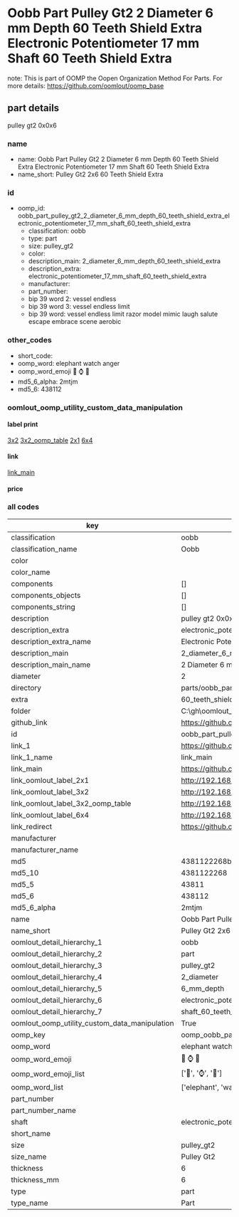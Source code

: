 # Oobb Part Pulley Gt2 2 Diameter 6 mm Depth 60 Teeth Shield Extra Electronic Potentiometer 17 mm Shaft 60 Teeth Shield Extra  

note: This is part of OOMP the Oopen Organization Method For Parts. For more details: https://github.com/oomlout/oomp_base

##  part details
  



pulley gt2 0x0x6



### name
* name: Oobb Part Pulley Gt2 2 Diameter 6 mm Depth 60 Teeth Shield Extra Electronic Potentiometer 17 mm Shaft 60 Teeth Shield Extra
* name_short: Pulley Gt2 2x6 60 Teeth Shield Extra
### id
* oomp_id: oobb_part_pulley_gt2_2_diameter_6_mm_depth_60_teeth_shield_extra_electronic_potentiometer_17_mm_shaft_60_teeth_shield_extra
  * classification: oobb
  * type: part
  * size: pulley_gt2
  * color: 
  * description_main: 2_diameter_6_mm_depth_60_teeth_shield_extra
  * description_extra: electronic_potentiometer_17_mm_shaft_60_teeth_shield_extra
  * manufacturer: 
  * part_number: 
  * bip 39 word 2: vessel endless
  * bip 39 word 3: vessel endless limit
  * bip 39 word: vessel endless limit razor model mimic laugh salute escape embrace scene aerobic

### other_codes
* short_code: 
* oomp_word: elephant watch anger
* oomp_word_emoji :elephant: :watch: :anger:
* md5_6_alpha: 2mtjm
* md5_6: 438112






### oomlout_oomp_utility_custom_data_manipulation
#### label print
[3x2](http://192.168.1.245:1112/?label=oomp%202mtjm)
[3x2_oomp_table](http://192.168.1.108:1112/?label=oomp%202mtjm)
[2x1](http://192.168.1.242:1112/?label=oomp%202mtjm)
[6x4](http://192.168.1.55:1112/?label=oomp%202mtjm)    

#### link

[link_main](https://github.com/oomlout/oomlout_oobb_version_4_generated_parts/tree/main/navigation_oomp/oobb/part/pulley_gt2/2_diameter_6_mm_depth_60_teeth_shield_extra/electronic_potentiometer_17_mm_shaft_60_teeth_shield_extra/part)                              

#### price







### all codes 
| key | value |  
| --- | --- |  
| classification | oobb |  
| classification_name | Oobb |  
| color |  |  
| color_name |  |  
| components | [] |  
| components_objects | [] |  
| components_string | [] |  
| description | pulley gt2 0x0x6 |  
| description_extra | electronic_potentiometer_17_mm_shaft_60_teeth_shield_extra |  
| description_extra_name | Electronic Potentiometer 17 mm Shaft 60 Teeth Shield Extra |  
| description_main | 2_diameter_6_mm_depth_60_teeth_shield_extra |  
| description_main_name | 2 Diameter 6 mm Depth 60 Teeth Shield Extra |  
| diameter | 2 |  
| directory | parts/oobb_part_pulley_gt2_2_diameter_6_mm_depth_60_teeth_shield_extra_electronic_potentiometer_17_mm_shaft_60_teeth_shield_extra |  
| extra | 60_teeth_shield |  
| folder | C:\gh\oomlout_oobb_version_4_generated_parts\parts\oobb_part_pulley_gt2_2_diameter_6_mm_depth_60_teeth_shield_extra_electronic_potentiometer_17_mm_shaft_60_teeth_shield_extra |  
| github_link | https://github.com/oomlout/oomlout_oomp_part_src/tree/main/parts/oobb_part_pulley_gt2_2_diameter_6_mm_depth_60_teeth_shield_extra_electronic_potentiometer_17_mm_shaft_60_teeth_shield_extra |  
| id | oobb_part_pulley_gt2_2_diameter_6_mm_depth_60_teeth_shield_extra_electronic_potentiometer_17_mm_shaft_60_teeth_shield_extra |  
| link_1 | https://github.com/oomlout/oomlout_oobb_version_4_generated_parts/tree/main/navigation_oomp/oobb/part/pulley_gt2/2_diameter_6_mm_depth_60_teeth_shield_extra/electronic_potentiometer_17_mm_shaft_60_teeth_shield_extra/part |  
| link_1_name | link_main |  
| link_main | https://github.com/oomlout/oomlout_oobb_version_4_generated_parts/tree/main/navigation_oomp/oobb/part/pulley_gt2/2_diameter_6_mm_depth_60_teeth_shield_extra/electronic_potentiometer_17_mm_shaft_60_teeth_shield_extra/part |  
| link_oomlout_label_2x1 | http://192.168.1.242:1112/?label=oomp%202mtjm |  
| link_oomlout_label_3x2 | http://192.168.1.245:1112/?label=oomp%202mtjm |  
| link_oomlout_label_3x2_oomp_table | http://192.168.1.108:1112/?label=oomp%202mtjm |  
| link_oomlout_label_6x4 | http://192.168.1.55:1112/?label=oomp%202mtjm |  
| link_redirect | https://github.com/oomlout/oomlout_oobb_version_4_generated_parts/tree/main/parts/oobb_pulley_gt2_02_06_ex_60_teeth_shield_sh_electronic_potentiometer_17_mm |  
| manufacturer |  |  
| manufacturer_name |  |  
| md5 | 4381122268becfb233474b2b03d26f98 |  
| md5_10 | 4381122268 |  
| md5_5 | 43811 |  
| md5_6 | 438112 |  
| md5_6_alpha | 2mtjm |  
| name | Oobb Part Pulley Gt2 2 Diameter 6 mm Depth 60 Teeth Shield Extra Electronic Potentiometer 17 mm Shaft 60 Teeth Shield Extra |  
| name_short | Pulley Gt2 2x6 60 Teeth Shield Extra |  
| oomlout_detail_hierarchy_1 | oobb |  
| oomlout_detail_hierarchy_2 | part |  
| oomlout_detail_hierarchy_3 | pulley_gt2 |  
| oomlout_detail_hierarchy_4 | 2_diameter |  
| oomlout_detail_hierarchy_5 | 6_mm_depth |  
| oomlout_detail_hierarchy_6 | electronic_potentiometer_17_mm |  
| oomlout_detail_hierarchy_7 | shaft_60_teeth_shield_extra |  
| oomlout_oomp_utility_custom_data_manipulation | True |  
| oomp_key | oomp_oobb_part_pulley_gt2_2_diameter_6_mm_depth_60_teeth_shield_extra_electronic_potentiometer_17_mm_shaft_60_teeth_shield_extra |  
| oomp_word | elephant watch anger |  
| oomp_word_emoji | :elephant: :watch: :anger: |  
| oomp_word_emoji_list | [':elephant:', ':watch:', ':anger:'] |  
| oomp_word_list | ['elephant', 'watch', 'anger'] |  
| part_number |  |  
| part_number_name |  |  
| shaft | electronic_potentiometer_17_mm |  
| short_name |  |  
| size | pulley_gt2 |  
| size_name | Pulley Gt2 |  
| thickness | 6 |  
| thickness_mm | 6 |  
| type | part |  
| type_name | Part |  
